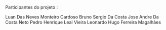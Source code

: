 Participantes do projeto : 

Luan Das Neves Monteiro Cardoso
Bruno Sergio Da Costa 
Jose Andre Da Costa Neto 
Pedro Henrique Leal Vieira 
Leonardo Hugo Ferreira Magalhães